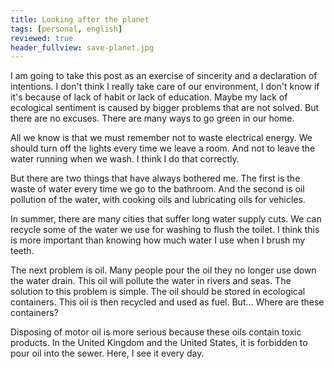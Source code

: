 ```yaml
---
title: Looking after the planet
tags: [personal, english]
reviewed: true
header_fullview: save-planet.jpg
---
```

I am going to take this post as an exercise of sincerity and a declaration of intentions. 
I don't think I really take care of our environment, I don't know if it's because of lack of habit or lack of education. Maybe my lack of ecological sentiment is caused by bigger problems that are not solved.  But there are no excuses. There are many ways to go green in our home.

All we know is that we must remember not to waste electrical energy. We should turn off the lights every time we leave a room. And not to leave the water running when we wash. I think I do that correctly.  
  
But there are two things that have always bothered me. The first is the waste of water every time we go to the bathroom. And the second is oil pollution of the water, with cooking oils and lubricating oils for vehicles.  
  
In summer, there are many cities that suffer long water supply cuts. We can recycle some of the water we use for washing to flush the toilet. I think this is more important than knowing how much water I use when I brush my teeth.  
  
The next problem is oil. Many people pour the oil they no longer use down the water drain. This oil will pollute the water in rivers and seas. The solution to this problem is simple. The oil should be stored in ecological containers. This oil is then recycled and used as fuel. But... Where are these containers?  
  
Disposing of motor oil is more serious because these oils contain toxic products. In the United Kingdom and the United States, it is forbidden to pour oil into the sewer. Here, I see it every day.
